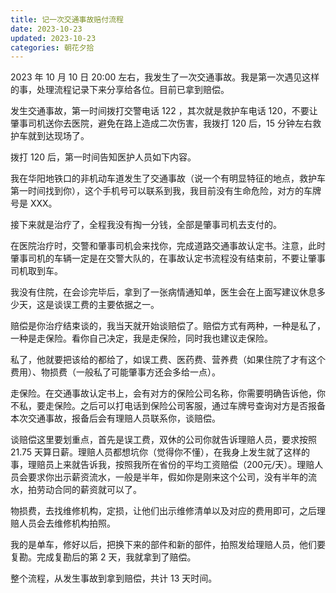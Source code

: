 ```yaml
---
title: 记一次交通事故赔付流程
date: 2023-10-23
updated: 2023-10-23
categories: 朝花夕拾
---
```


2023 年 10 月 10 日 20:00 左右，我发生了一次交通事故。我是第一次遇见这样的事，处理流程记录下来分享给各位。目前已拿到赔偿。

发生交通事故，第一时间拨打交警电话 122 ，其次就是救护车电话 120，不要让肇事司机送你去医院，避免在路上造成二次伤害，我拨打 120 后，15 分钟左右救护车就到达现场了。

拨打 120 后，第一时间告知医护人员如下内容。

我在华阳地铁口的非机动车道发生了交通事故（说一个有明显特征的地点，救护车第一时间找到你），这个手机号可以联系到我，我目前没有生命危险，对方的车牌号是 XXX。

接下来就是治疗了，全程我没有掏一分钱，全部是肇事司机去支付的。

在医院治疗时，交警和肇事司机会来找你，完成道路交通事故认定书。注意，此时肇事司机的车辆一定是在交警大队的，在事故认定书流程没有结束前，不要让肇事司机取到车。

我没有住院，在会诊完毕后，拿到了一张病情通知单，医生会在上面写建议休息多少天，这是谈误工费的主要依据之一。

赔偿是你治疗结束谈的，我当天就开始谈赔偿了。赔偿方式有两种，一种是私了，一种是走保险。看你自己决定，我是走保险，同时我也建议走保险。

私了，他就要把该给的都给了，如误工费、医药费、营养费（如果住院了才有这个费用）、物损费（一般私了可能肇事方还会多给一点）。

走保险。在交通事故认定书上，会有对方的保险公司名称，你需要明确告诉他，你不私，要走保险。之后可以打电话到保险公司客服，通过车牌号查询对方是否报备本次交通事故，报备后会有理赔人员联系你，谈赔偿。

谈赔偿这里要划重点，首先是误工费，双休的公司你就告诉理赔人员，要求按照 21.75 天算日薪。理赔人员都想坑你（觉得你不懂），在我身上发生就了这样的事，理赔员上来就告诉我，按照我所在省份的平均工资赔偿（200元/天）。理赔人员会要求你出示薪资流水，一般是半年，假如你是刚来这个公司，没有半年的流水，拍劳动合同的薪资就可以了。

物损费，去找维修机构，定损，让他们出示维修清单以及对应的费用即可，之后理赔人员会去维修机构拍照。

我的是单车，修好以后，把换下来的部件和新的部件，拍照发给理赔人员，他们要复勘。完成复勘后的第 2 天，我就拿到了赔偿。

整个流程，从发生事故到拿到赔偿，共计 13 天时间。